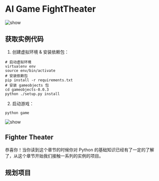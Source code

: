 # AI Game FightTheater

![show](project-game/show.gif)



## 获取实例代码

1. 创建虚拟环境 & 安装依赖包：


``` shell
# 启动虚拟环境
virtualenv env
source env/bin/activate
# 安装依赖包
pip install -r requirements.txt
# 安装 gameobjects 包
cd gameobjects-0.0.3
python ./setup.py install
```

2. 启动游戏：

``` shell
python game
```


![show](project-game/show.gif)



## Fighter Theater

恭喜你！当你读到这个章节的时候你对 Python 的基础知识已经有了一定的了解了，从这个章节开始我们接触一系列的实例的项目。



## 规划项目

